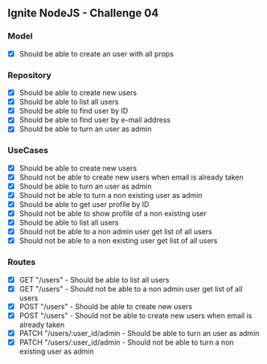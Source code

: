 ## Ignite NodeJS - Challenge 04

### Model
- [x] Should be able to create an user with all props

### Repository
- [x] Should be able to create new users
- [x] Should be able to list all users
- [x] Should be able to find user by ID
- [x] Should be able to find user by e-mail address
- [x] Should be able to turn an user as admin

### UseCases
- [x] Should be able to create new users
- [x] Should not be able to create new users when email is already taken
- [x] Should be able to turn an user as admin
- [x] Should not be able to turn a non existing user as admin
- [x] Should be able to get user profile by ID
- [x] Should not be able to show profile of a non existing user
- [x] Should be able to list all users
- [x] Should not be able to a non admin user get list of all users
- [x] Should not be able to a non existing user get list of all users

### Routes
- [x] GET "/users" - Should be able to list all users
- [x] GET "/users" - Should not be able to a non admin user get list of all users
- [x] POST "/users" - Should be able to create new users
- [x] POST "/users" - Should not be able to create new users when email is already taken
- [x] PATCH "/users/:user_id/admin - Should be able to turn an user as admin
- [x] PATCH "/users/:user_id/admin - Should not be able to turn a non existing user as admin